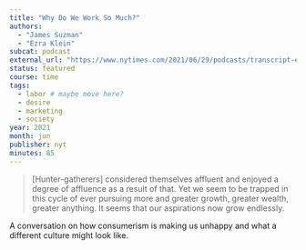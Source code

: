 ```yaml
---
title: "Why Do We Work So Much?"
authors:
  - "James Suzman"
  - "Ezra Klein"
subcat: podcast
external_url: "https://www.nytimes.com/2021/06/29/podcasts/transcript-ezra-klein-interviews-james-suzman.html"
status: featured
course: time
tags:
  - labor # maybe move here?
  - desire
  - marketing
  - society
year: 2021
month: jun
publisher: nyt
minutes: 85
---
```


> [Hunter-gatherers] considered themselves affluent and enjoyed a degree of affluence as a result of that. Yet we seem to be trapped in this cycle of ever pursuing more and greater growth, greater wealth, greater anything. It seems that our aspirations now grow endlessly.

A conversation on how consumerism is making us unhappy and what a different culture might look like.
